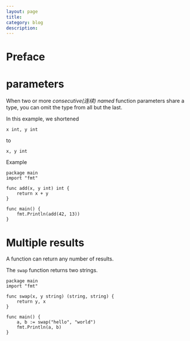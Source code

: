```yaml
---
layout: page
title:
category: blog
description:
---
```

# Preface

# parameters
When two or more *consecutive(连续) named* function parameters share a type, you can omit the type from all but the last.

In this example, we shortened

	x int, y int
to

	x, y int

Example

	package main
	import "fmt"

	func add(x, y int) int {
		return x + y
	}

	func main() {
		fmt.Println(add(42, 13))
	}

# Multiple results
A function can return any number of results.

The `swap` function returns two strings.

	package main
	import "fmt"

	func swap(x, y string) (string, string) {
		return y, x
	}

	func main() {
		a, b := swap("hello", "world")
		fmt.Println(a, b)
	}
